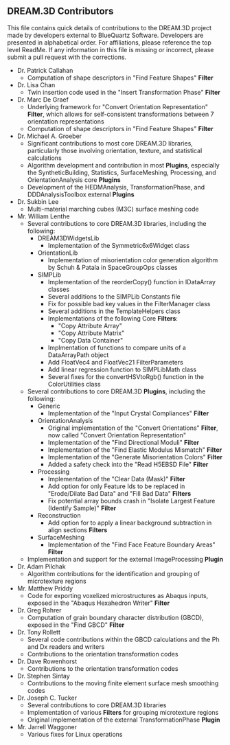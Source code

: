 ## DREAM.3D Contributors ##
This file contains quick details of contributions to the DREAM.3D project made by developers external to BlueQuartz Software. Developers are presented in alphabetical order. For affiliations, please reference the top level ReadMe. If any information in this file is missing or incorrect, please submit a pull request with the corrections.

+ Dr. Patrick Callahan 
	+ Computation of shape descriptors in "Find Feature Shapes" **Filter**
+ Dr. Lisa Chan
	+ Twin insertion code used in the "Insert Transformation Phase" **Filter** 
+ Dr. Marc De Graef 
	+ Underlying framework for "Convert Orientation Representation" **Filter**, which allows for self-consistent transformations between 7 orientation representations
	+ Computation of shape descriptors in "Find Feature Shapes" **Filter**
+ Dr. Michael A. Groeber 
	+ Significant contributions to most core DREAM.3D libraries, particularly those involving orientation, texture, and statistical calculations
	+ Algorithm development and contribution in most **Plugins**, especially the SyntheticBuilding, Statistics, SurfaceMeshing, Processing, and OrientationAnalysis core **Plugins**
	+ Development of the HEDMAnalysis, TransformationPhase, and DDDAnalysisToolbox external **Plugins**
+ Dr. Sukbin Lee 
	+ Multi-material marching cubes (M3C) surface meshing code
+ Mr. William Lenthe 
	+ Several contributions to core DREAM.3D libraries, including the following:
		+ DREAM3DWidgetsLib
			+ Implementation of the Symmetric6x6Widget class
		+ OrientationLib
			+ Implementation of misorientation color generation algorithm by Schuh & Patala in SpaceGroupOps classes
		+ SIMPLib
			+ Implementation of the reorderCopy() function in IDataArray classes
			+ Several additions to the SIMPLib Constants file
			+ Fix for possible bad key values in the FilterManager class
			+ Several additions in the TemplateHelpers class
			+ Implementations of the following Core **Filters**:
				+ "Copy Attribute Array"
				+ "Copy Attribute Matrix"
				+ "Copy Data Container"
			+ Implmentation of functions to compare units of a DataArrayPath object
			+ Add FloatVec4 and FloatVec21 FilterParameters
			+ Add linear regression function to SIMPLibMath class
			+ Several fixes for the convertHSVtoRgb() function in the ColorUtilities class
	+ Several contributions to core DREAM.3D **Plugins**, including the following:
		+ Generic
			+ Implementation of the "Input Crystal Compliances" **Filter**
		+ OrientationAnalysis
			+ Original implementation of the "Convert Orientations" **Filter**, now called "Convert Orientation Representation"
			+ Implementation of the "Find Directional Moduli" **Filter**
			+ Implementation of the "Find Elastic Modulus Mismatch" **Filter**
			+ Implementation of the "Generate Misorientation Colors" **Filter**
			+ Added a safety check into the "Read H5EBSD File" **Filter**
		+ Processing
			+ Implementation of the "Clear Data (Mask)" **Filter**
			+ Add option for only Feature Ids to be replaced in "Erode/Dilate Bad Data" and "Fill Bad Data" **Filters**
			+ Fix potential array bounds crash in "Isolate Largest Feature (Identify Sample)" **Filter**
		+ Reconstruction
			+ Add option for to apply a linear background subtraction in align sections **Filters**
		+ SurfaceMeshing
			+ Implementation of the "Find Face Feature Boundary Areas" **Filter**
	+ Implementation and support for the external ImageProcessing **Plugin**
+ Dr. Adam Pilchak 
	+ Algorithm contributions for the identification and grouping of microtexture regions
+ Mr. Matthew Priddy 
	+ Code for exporting voxelized microstructures as Abaqus inputs, exposed in the "Abaqus Hexahedron Writer" **Filter**
+ Dr. Greg Rohrer 
	+ Computation of grain boundary character distribution (GBCD), exposed in the "Find GBCD" **Filter**
+ Dr. Tony Rollett 
	+ Several code contributions within the GBCD calculations and the Ph and Dx readers and writers
	+ Contributions to the orientation transformation codes
+ Dr. Dave Rowenhorst 
	+ Contributions to the orientation transformation codes
+ Dr. Stephen Sintay 
	+ Contributions to the moving finite element surface mesh smoothing codes
+ Dr. Joseph C. Tucker 
	+ Several contributions to core DREAM.3D libraries
	+ Implementation of various **Filters** for grouping microtexture regions
	+ Original implementation of the external TransformationPhase **Plugin**
+ Mr. Jarrell Waggoner 
	+ Various fixes for Linux operations